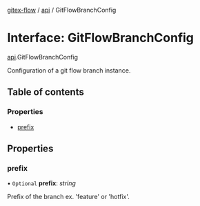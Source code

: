 [gitex-flow](../README.md) / [api](../modules/api.md) / GitFlowBranchConfig

# Interface: GitFlowBranchConfig

[api](../modules/api.md).GitFlowBranchConfig

Configuration of a git flow branch instance.

## Table of contents

### Properties

- [prefix](api.gitflowbranchconfig.md#prefix)

## Properties

### prefix

• `Optional` **prefix**: *string*

Prefix of the branch ex. 'feature' or 'hotfix'.

